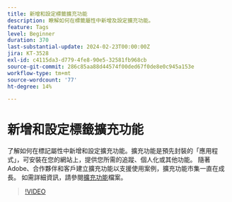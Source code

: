 ```yaml
---
title: 新增和設定標籤擴充功能
description: 瞭解如何在標籤屬性中新增及設定擴充功能。
feature: Tags
level: Beginner
duration: 370
last-substantial-update: 2024-02-23T00:00:00Z
jira: KT-3528
exl-id: c4115da3-d779-4fe8-90e5-32581fb968cb
source-git-commit: 286c85aa88d44574f00ded67f0de8e0c945a153e
workflow-type: tm+mt
source-wordcount: '77'
ht-degree: 14%

---
```


# 新增和設定標籤擴充功能

了解如何在標記屬性中新增和設定擴充功能。擴充功能是預先封裝的「應用程式」，可安裝在您的網站上，提供您所需的追蹤、個人化或其他功能。 隨著Adobe、合作夥伴和客戶建立擴充功能以支援使用案例，擴充功能市集一直在成長。 如需詳細資訊，請參閱[擴充功能](https://experienceleague.adobe.com/docs/experience-platform/tags/ui/extensions/overview.html)檔案。

>[!VIDEO](https://video.tv.adobe.com/v/28732/?learn=on&enablevpops)
